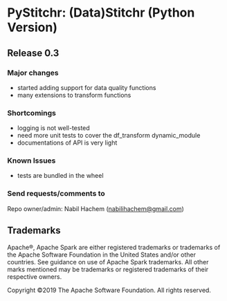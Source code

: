  # PyStitchr: (Data)Stitchr (Python Version)

## Release 0.3

### Major changes 
* started adding support for data quality functions
* many extensions to transform functions

### Shortcomings
* logging is not well-tested
* need more unit tests to cover the df_transform dynamic_module
* documentations of API is very light

### Known Issues
* tests are bundled in the wheel

### Send requests/comments  to ###
    
Repo owner/admin: Nabil Hachem (nabilihachem@gmail.com)

## Trademarks

Apache®, Apache Spark are either registered trademarks or trademarks of the Apache Software Foundation in the United States and/or other countries.
See guidance on use of Apache Spark trademarks. All other marks mentioned may be trademarks or registered trademarks of their respective owners.

Copyright ©2019 The Apache Software Foundation. All rights reserved.
